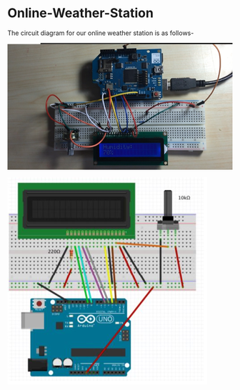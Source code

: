 # Online-Weather-Station

The circuit diagram for our online weather station is as follows-


![PNG1](resources/ckt2.png)

![JPG1](resources/CktDiag.JPG)
